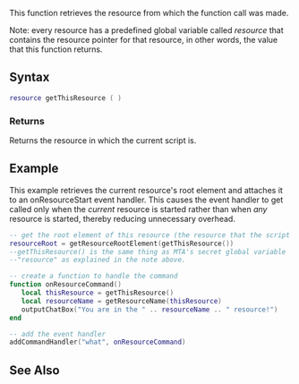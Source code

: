 This function retrieves the resource from which the function call was made.

Note: every resource has a predefined global variable called *resource* that contains the resource pointer for that resource, in other words, the value that this function returns.

Syntax
------

``` lua
resource getThisResource ( )
```

### Returns

Returns the resource in which the current script is.

Example
-------

This example retrieves the current resource's root element and attaches it to an onResourceStart event handler. This causes the event handler to get called only when the *current* resource is started rather than when *any* resource is started, thereby reducing unnecessary overhead.

``` lua
-- get the root element of this resource (the resource that the script is a part of)
resourceRoot = getResourceRootElement(getThisResource()) 
--getThisResource() is the same thing as MTA's secret global variable 
--"resource" as explained in the note above. 

-- create a function to handle the command
function onResourceCommand()
   local thisResource = getThisResource()
   local resourceName = getResourceName(thisResource)
   outputChatBox("You are in the " .. resourceName .. " resource!")
end

-- add the event handler
addCommandHandler("what", onResourceCommand)
```

See Also
--------
